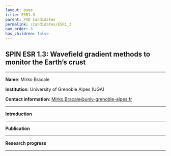 ```yaml
---
layout: page
title: ESR1.3
parent: PhD Candidates
permalink: /candidates/ESR1_3
nav_order: 3
has_children: false
---
```


## SPIN ESR 1.3: Wavefield gradient methods to monitor the Earth’s crust
----

__Name__: Mirko Bracale           

__Institution__: University of Grenoble Alpes (UGA)

__Contact information__: Mirko.Bracale@univ-grenoble-alpes.fr

---
__Introduction__


---
__Publication__


---
__Research progress__

---

